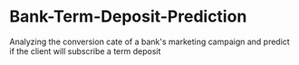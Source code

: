 # Bank-Term-Deposit-Prediction
Analyzing the conversion cate of a bank's marketing campaign and predict if the client will subscribe a term deposit
